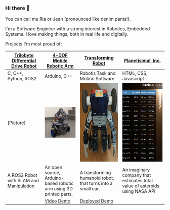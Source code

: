 ### Hi there 👋

You can call me Ria or Jean (pronounced like denim pants!).

I'm a Software Engineer with a strong interest in Robotics, Embedded Systems. I love making things, both in real life and digitally.

Projects I'm most proud of:

[Trilobyte Differential Drive Robot](https://github.com/ria-leberu/trilobyte) | [4-DOF Mobile Robotic Arm](https://github.com/ria-leberu/CET4811-CapstoneProject-4DOFMobileRobotArm) | [Transforming Robot](https://github.com/ria-leberu/city-tech-robotics-humanoid-project) | [Planetisimal, Inc.](https://github.com/ria-leberu/planetesimal)
-------------------------|-------------------------------------|-------------------|--------------------------------
C, C++, Python, ROS2  | Arduino, C++ | Robotis Task and Motion Software | HTML, CSS, Javascript
[Picture] |![Mobile Robot Arm 3/4 View](/pictures/mobile-robot-arm-preview.png)|<img src="/pictures/humanoid-robot-preview.png" width="250" height="250">|<img src="/pictures/planetesimal-preview.png" width="250" height="250">
A ROS2 Robot with SLAM and Manipulation | An open source, Arduino-based robotic arm using 3D printed parts. | A transforming humanoid robot, that turns into a small car. | An imaginary company that estimates total value of asteroids using NASA API
 | | [Video Demo](https://youtu.be/h8BmeVW0j8s)| [Deployed Demo](https://ria-leberu.github.io/planetesimal/index.html) |

<!--
**ria-leberu/ria-leberu** is a ✨ _special_ ✨ repository because its `README.md` (this file) appears on your GitHub profile.

Here are some ideas to get you started:

- 🔭 I’m currently working on ...
- 🌱 I’m currently learning ...
- 👯 I’m looking to collaborate on ...
- 🤔 I’m looking for help with ...
- 💬 Ask me about ...
- 📫 How to reach me: ...
- 😄 Pronouns: ...
- ⚡ Fun fact: ...
-->
